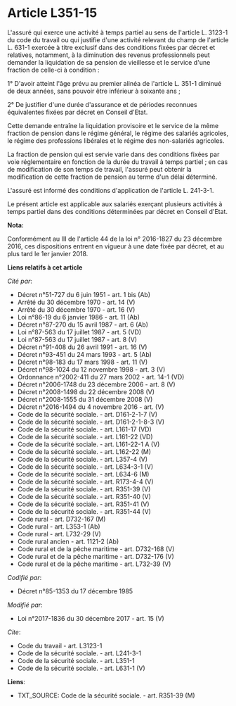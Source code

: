 # Article L351-15

L'assuré qui exerce une activité à temps partiel au sens de l'article L. 3123-1 du code du travail ou qui justifie d'une
activité relevant du champ de l'article L. 631-1 exercée à titre exclusif dans des conditions fixées par décret et relatives,
notamment, à la diminution des revenus professionnels peut demander la liquidation de sa pension de vieillesse et le service
d'une fraction de celle-ci à condition : 

1° D'avoir atteint l'âge prévu au premier alinéa de l'article L. 351-1 diminué de deux années, sans pouvoir être inférieur à
soixante ans ; 

2° De justifier d'une durée d'assurance et de périodes reconnues équivalentes fixées par décret en Conseil d'Etat. 

Cette demande entraîne la liquidation provisoire et le service de la même fraction de pension dans le régime général, le
régime des salariés agricoles, le régime des professions libérales et le régime des non-salariés agricoles. 

La fraction de pension qui est servie varie dans des conditions fixées par voie réglementaire en fonction de la durée du
travail à temps partiel ; en cas de modification de son temps de travail, l'assuré peut obtenir la modification de cette
fraction de pension au terme d'un délai déterminé. 

L'assuré est informé des conditions d'application de l'article L. 241-3-1. 

Le présent article est applicable aux salariés exerçant plusieurs activités à temps partiel dans des conditions déterminées
par décret en Conseil d'Etat.

**Nota:**

Conformément au III de l'article 44 de la loi n° 2016-1827 du 23 décembre 2016, ces dispositions entrent en vigueur à une
date fixée par décret, et au plus tard le 1er janvier 2018.

**Liens relatifs à cet article**

_Cité par_:

  - Décret n°51-727 du 6 juin 1951 - art. 1 bis (Ab)
  - Arrêté du 30 décembre 1970 - art. 14 (V)
  - Arrêté du 30 décembre 1970 - art. 16 (V)
  - Loi n°86-19 du 6 janvier 1986 - art. 11 (Ab)
  - Décret n°87-270 du 15 avril 1987 - art. 6 (Ab)
  - Loi n°87-563 du 17 juillet 1987 - art. 5 (VD)
  - Loi n°87-563 du 17 juillet 1987 - art. 8 (V)
  - Décret n°91-408 du 26 avril 1991 - art. 16 (V)
  - Décret n°93-451 du 24 mars 1993 - art. 5 (Ab)
  - Décret n°98-183 du 17 mars 1998 - art. 11 (V)
  - Décret n°98-1024 du 12 novembre 1998 - art. 3 (V)
  - Ordonnance n°2002-411 du 27 mars 2002 - art. 14-1 (VD)
  - Décret n°2006-1748 du 23 décembre 2006 - art. 8 (V)
  - Décret n°2008-1498 du 22 décembre 2008 (V)
  - Décret n°2008-1555 du 31 décembre 2008 (V)
  - Décret n°2016-1494 du 4 novembre 2016 - art. (V)
  - Code de la sécurité sociale. - art. D161-2-1-7 (V)
  - Code de la sécurité sociale. - art. D161-2-1-8-3 (V)
  - Code de la sécurité sociale. - art. L161-17 (VD)
  - Code de la sécurité sociale. - art. L161-22 (VD)
  - Code de la sécurité sociale. - art. L161-22-1 A (V)
  - Code de la sécurité sociale. - art. L162-22 (M)
  - Code de la sécurité sociale. - art. L357-4 (V)
  - Code de la sécurité sociale. - art. L634-3-1 (V)
  - Code de la sécurité sociale. - art. L634-6 (M)
  - Code de la sécurité sociale. - art. R173-4-4 (V)
  - Code de la sécurité sociale. - art. R351-39 (V)
  - Code de la sécurité sociale. - art. R351-40 (V)
  - Code de la sécurité sociale. - art. R351-41 (V)
  - Code de la sécurité sociale. - art. R351-44 (V)
  - Code rural - art. D732-167 (M)
  - Code rural - art. L353-1 (Ab)
  - Code rural - art. L732-29 (V)
  - Code rural ancien - art. 1121-2 (Ab)
  - Code rural et de la pêche maritime - art. D732-168 (V)
  - Code rural et de la pêche maritime - art. D732-176 (V)
  - Code rural et de la pêche maritime - art. L732-39 (V)

_Codifié par_:

  - Décret n°85-1353 du 17 décembre 1985

_Modifié par_:

  - Loi n°2017-1836 du 30 décembre 2017 - art. 15 (V)

_Cite_:

  - Code du travail - art. L3123-1
  - Code de la sécurité sociale. - art. L241-3-1
  - Code de la sécurité sociale. - art. L351-1
  - Code de la sécurité sociale. - art. L631-1 (V)

**Liens**:

  - TXT_SOURCE: Code de la sécurité sociale. - art. R351-39 (M)
